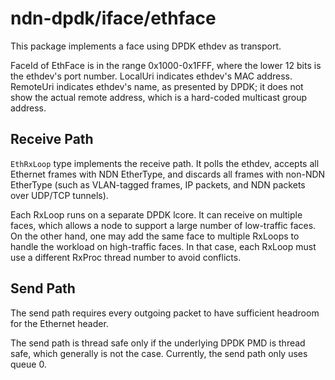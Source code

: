 # ndn-dpdk/iface/ethface

This package implements a face using DPDK ethdev as transport.

FaceId of EthFace is in the range 0x1000-0x1FFF, where the lower 12 bits is the ethdev's port number.
LocalUri indicates ethdev's MAC address.
RemoteUri indicates ethdev's name, as presented by DPDK; it does not show the actual remote address, which is a hard-coded multicast group address.

## Receive Path

`EthRxLoop` type implements the receive path.
It polls the ethdev, accepts all Ethernet frames with NDN EtherType, and discards all frames with non-NDN EtherType (such as VLAN-tagged frames, IP packets, and NDN packets over UDP/TCP tunnels).

Each RxLoop runs on a separate DPDK lcore.
It can receive on multiple faces, which allows a node to support a large number of low-traffic faces.
On the other hand, one may add the same face to multiple RxLoops to handle the workload on high-traffic faces.
In that case, each RxLoop must use a different RxProc thread number to avoid conflicts.

## Send Path

The send path requires every outgoing packet to have sufficient headroom for the Ethernet header.

The send path is thread safe only if the underlying DPDK PMD is thread safe, which generally is not the case.
Currently, the send path only uses queue 0.
